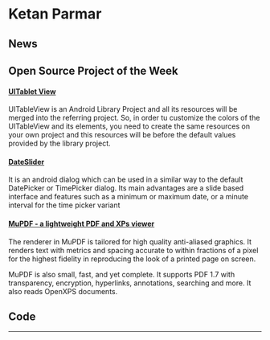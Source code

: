 # Ketan Parmar

## News

## Open Source Project of the Week

#### [UITablet View](https://github.com/thiagolocatelli/android-uitableview)
UITableView is an Android Library Project and all its resources will be merged into the referring project. So, in order tu customize the colors of the UITableView and its elements, you need to create the same resources on your own project and this resources will be before the default values provided by the library project.
 
#### [DateSlider](https://github.com/bendemboski/DateSlider)
It is an android dialog which can be used in a similar way to the default DatePicker or TimePicker dialog. Its main advantages are a slide based interface and features such as a minimum or maximum date, or a minute interval for the time picker variant 

#### [MuPDF - a lightweight PDF and XPs viewer](http://code.google.com/p/mupdf/)
The renderer in MuPDF is tailored for high quality anti-aliased graphics. It renders text with metrics and spacing accurate to within fractions of a pixel for the highest fidelity in reproducing the look of a printed page on screen.

MuPDF is also small, fast, and yet complete. It supports PDF 1.7 with transparency, encryption, hyperlinks, annotations, searching and more. It also reads OpenXPS documents.

## Code

----
